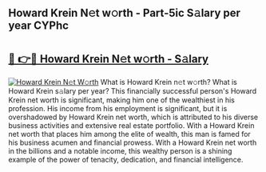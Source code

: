 ## Howard Krein N𝚎t w𝚘rth - Part-5ic S𝚊lary per year CYPhc

# <h2><a href="http://gc46qa.nevu.top/?p=Howard+Krein">🔗 👉🔴 Howard Krein N𝚎t w𝚘rth - S𝚊lary</a></h2>

[![Howard Krein N𝚎t W𝚘rth](https://i.imgur.com/Oavwk0R.jpeg)](http://gc46qa.nevu.top/?p=Howard+Krein)
What is Howard Krein n𝚎t w𝚘rth? What is Howard Krein s𝚊lary per year?
This financially successful person's Howard Krein net worth is significant, making him one of the wealthiest in his profession. His income from his employment is significant, but it is overshadowed by Howard Krein net worth, which is attributed to his diverse business activities and extensive real estate portfolio. With a Howard Krein net worth that places him among the elite of wealth, this man is famed for his business acumen and financial prowess. With a Howard Krein net worth in the billions and a notable income, this wealthy person is a shining example of the power of tenacity, dedication, and financial intelligence.
